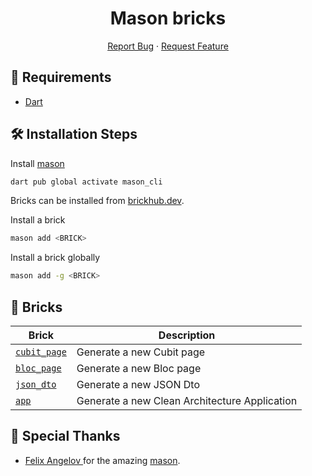 <h1 align="center">
Mason bricks
</h1>

<p align="center">
    <a href="https://github.com/PoloLacoste/mason_bricks/issues/new/choose">Report Bug</a>
    ·
    <a href="https://github.com/PoloLacoste/mason_bricks/issues/new/choose">Request Feature</a>
</p>

## 🚧 Requirements

- [Dart](https://dart.dev/)

## 🛠️ Installation Steps

Install [mason](https://pub.dev/packages/mason)
```sh
dart pub global activate mason_cli
```

Bricks can be installed from [brickhub.dev](https://brickhub.dev).

Install a brick
```sh
mason add <BRICK>
```

Install a brick globally
```sh
mason add -g <BRICK>
```

## 🧱 Bricks 

| Brick                                                                                   | Description                                   |
|-----------------------------------------------------------------------------------------|-----------------------------------------------|
| [`cubit_page`](https://github.com/PoloLacoste/mason_bricks/tree/main/bricks/cubit_page) | Generate a new Cubit page                     |
| [`bloc_page`](https://github.com/PoloLacoste/mason_bricks/tree/main/bricks/bloc_page)   | Generate a new Bloc page                      |
| [`json_dto`](https://github.com/PoloLacoste/mason_bricks/tree/main/bricks/json_dto)     | Generate a new JSON Dto                       |
| [`app`]((https://github.com/PoloLacoste/mason_bricks/tree/main/bricks/app))             | Generate a new Clean Architecture Application |


## 🙇 Special Thanks

- [Felix Angelov ](https://github.com/felangel) for the amazing [mason](https://github.com/felangel/mason).
